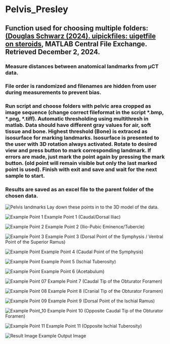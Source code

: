 # Pelvis_Presley
## Function used for choosing multiple folders: [(Douglas Schwarz (2024). uipickfiles: uigetfile on steroids](https://www.mathworks.com/matlabcentral/fileexchange/10867-uipickfiles-uigetfile-on-steroids), MATLAB Central File Exchange. Retrieved December 2, 2024.

### Measure distances between anatomical landmarks from µCT data.

### File order is randomized and filenames are hidden from user during measurements to prevent bias.

### Run script and choose folders with pelvic area cropped as image sequence (change correct fileformat in the script *.bmp, *.png, *.tiff). Automatic thresholding using multithresh in matlab. Data should have different gray values for air, soft tissue and bone. Highest threshold (Bone) is extraced as isosurface for marking landmarks. Isosurface is presented to the user with 3D rotation always activated. Rotate to desired view and press button to mark corresponding landmark. If errors are made, just mark the point again by pressing the mark button. (old point will remain visible but only the last marked point is used). Finish with exit and save and wait for the next sample to start. 

### Results are saved as an excel file to the parent folder of the chosen data. 



![Pelvis landmarks](https://github.com/user-attachments/assets/4c5fc6c8-afa7-4e6e-b932-ba4bfe6f1131)
Lay down these points in to the 3D model of the data.

![Example Point 1](https://github.com/user-attachments/assets/05d94204-27e6-4a77-bd43-d0b614123291)
Example Point 1 (Caudal/Dorsal Iliac)

![Example Point 2](https://github.com/user-attachments/assets/08daaa8a-6ec4-4993-ab3f-0dca065a7db5)
Example Point 2 (Ilio-Pubic Eminence/Tubercle)

![Example Point 3](https://github.com/user-attachments/assets/bcf08b5c-24f9-47df-9a87-aca806376f36)
Example Point 3 (Dorsal Point of the Symphysis / Ventral Point of the Superior Ramus)

![Example Point ](https://github.com/user-attachments/assets/213df5bf-8f0c-47b5-96ab-19c1f952bbb1)
Example Point 4 (Caudal Point of the Symphysis)

![Example Point ](https://github.com/user-attachments/assets/de00f523-5709-4e10-95ad-256207c4fe85)
Example Point 5 (Ischial Tuberosity)

![Example Point ](https://github.com/user-attachments/assets/613f8546-65dd-4afd-b40e-a66eb5ef4d65)
Example Point 6 (Acetabulum)

![Example Point 07](https://github.com/user-attachments/assets/ac59304a-4477-4157-8877-b0eb332b32ae)
Example Point 7 (Caudal Tip of the Obturator Foramen)

![Example Point 08](https://github.com/user-attachments/assets/c51e9279-7954-462f-abd2-ec6eaa1584d2)
Example Point 8 (Cranial Tip of the Obturator Foramen)

![Example Point 09](https://github.com/user-attachments/assets/864841b9-b05b-4d1e-b027-ee5cc7fa744f)
Example Point 9 (Dorsal Point of the Ischial Ramus)

![Example Point_10](https://github.com/user-attachments/assets/008b4e21-088c-4270-b5a6-0251e57d3349)
Example Point 10 (Opposite Caudal Tip of the Obturator Foramen)

![Example Point 11](https://github.com/user-attachments/assets/1edb7a55-2088-4956-bc4a-6c1ac941c95e)
Example Point 11 (Opposite Ischial Tuberosity)

![Result Image](https://github.com/user-attachments/assets/c58640b0-55f5-4c90-b7da-3c5b00cf7b94)
Example Output Image
